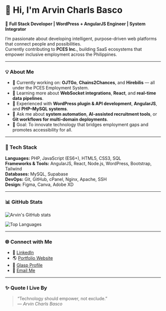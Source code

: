 # 👋 Hi, I'm Arvin Charls Basco

🚀 **Full Stack Developer | WordPress + AngularJS Engineer | System Integrator**

I’m passionate about developing intelligent, purpose-driven web platforms that connect people and possibilities.  
Currently contributing to **PCES Inc.**, building SaaS ecosystems that empower inclusive employment across the Philippines.

---

### 💡 About Me
- 🔭 Currently working on: **OJTGo**, **Chains2Chances**, and **Hirebilis** — all under the PCES Employment System.
- 🌱 Learning more about **WebSocket integrations**, **React**, and **real-time data pipelines**.
- 🧩 Experienced with **WordPress plugin & API development**, **AngularJS**, and **PHP–MySQL systems**.
- 💬 Ask me about **system automation**, **AI-assisted recruitment tools**, or **Git workflows for multi-domain deployments**.
- 🎯 Goal: To innovate technology that bridges employment gaps and promotes accessibility for all.

---

### 🧰 Tech Stack
**Languages:** PHP, JavaScript (ES6+), HTML5, CSS3, SQL  
**Frameworks & Tools:** AngularJS, React, Node.js, WordPress, Bootstrap, Tailwind  
**Databases:** MySQL, Supabase  
**DevOps:** Git, GitHub, cPanel, Nginx, Apache, SSH  
**Design:** Figma, Canva, Adobe XD  

---

### 📊 GitHub Stats
![Arvin's GitHub stats](https://github-readme-stats.vercel.app/api?username=ArvinCharlsBasco&show_icons=true&theme=tokyonight)

![Top Languages](https://github-readme-stats.vercel.app/api/top-langs/?username=ArvinCharlsBasco&layout=compact&theme=tokyonight)

---

### 🌐 Connect with Me
- 💼 [LinkedIn](https://linkedin.com/in/arvincharlsbasco)  
- 🌎 [Portfolio Website](https://yourdomain.com)  
- 🧠 [Glasp Profile](https://glasp.co/ArvinCharlsBasco)  
- 📧 [Email Me](mailto:arvincharlsbasco@gmail.com)

---

### ✨ Quote I Live By
> “Technology should empower, not exclude.”  
> — *Arvin Charls Basco*
